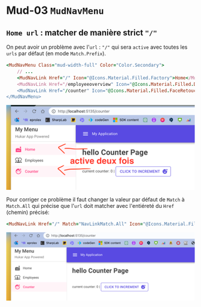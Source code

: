 # Mud-03 `MudNavMenu`



## `Home url` : matcher de manière strict `"/"`

On peut avoir un problème avec l'`url` : `"/"` qui sera `active` avec toutes les `urls` par défaut (en mode `Match.Prefix`).

```ruby
<MudNavMenu Class="mud-width-full" Color="Color.Secondary">
    // ...
    <MudNavLink Href="/" Icon="@Icons.Material.Filled.Factory">Home</MudNavLink>
    <MudNavLink Href="/employeeoverview" Icon="@Icons.Material.Filled.Diversity1">Employees</MudNavLink>
    <MudNavLink Href="/counter" Icon="@Icons.Material.Filled.FaceRetouchingNatural">Counter</MudNavLink>
</MudNavMenu>
```

<img src="assets/active-two-times.png" alt="active-two-times" />

Pour corriger ce problème il faut changer la valeur par défaut de `Match` à `Match.All` qui précise que l'`url` doit matcher avec l'entiéreté du `Href` (chemin) précisé:

```ruby
<MudNavLink Href="/" Match="NavLinkMatch.All" Icon="@Icons.Material.Filled.Factory">Home</MudNavLink>
```

<img src="assets/match-all-problem-corrected-counter-home.png" alt="match-all-problem-corrected-counter-home" />